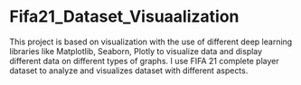 # Fifa21_Dataset_Visuaalization
This project is based on visualization with the use of different deep learning libraries like Matplotlib, Seaborn, Plotly to visualize data and display different data on different types of graphs. I use FIFA 21 complete player dataset to analyze and visualizes dataset with different aspects.
